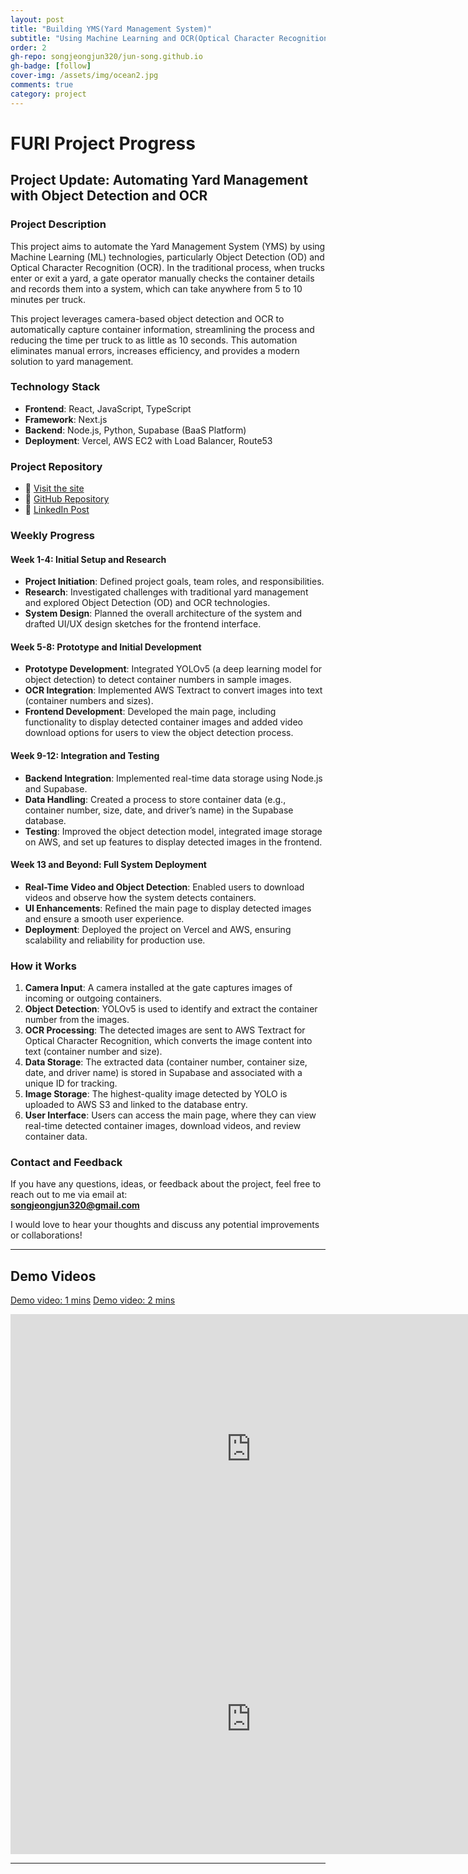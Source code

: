 ```yaml
---
layout: post
title: "Building YMS(Yard Management System)"
subtitle: "Using Machine Learning and OCR(Optical Character Recognition) Technology"
order: 2
gh-repo: songjeongjun320/jun-song.github.io
gh-badge: [follow]
cover-img: /assets/img/ocean2.jpg
comments: true
category: project
---
```


# FURI Project Progress

## Project Update: Automating Yard Management with Object Detection and OCR

### **Project Description**

This project aims to automate the Yard Management System (YMS) by using Machine Learning (ML) technologies, particularly Object Detection (OD) and Optical Character Recognition (OCR). In the traditional process, when trucks enter or exit a yard, a gate operator manually checks the container details and records them into a system, which can take anywhere from 5 to 10 minutes per truck.

This project leverages camera-based object detection and OCR to automatically capture container information, streamlining the process and reducing the time per truck to as little as 10 seconds. This automation eliminates manual errors, increases efficiency, and provides a modern solution to yard management.

### **Technology Stack**

- **Frontend**: React, JavaScript, TypeScript
- **Framework**: Next.js
- **Backend**: Node.js, Python, Supabase (BaaS Platform)
- **Deployment**: Vercel, AWS EC2 with Load Balancer, Route53

### **Project Repository**

- 🚀 [Visit the site](https://asu-furi-project.vercel.app/)
- 🚀 [GitHub Repository](https://github.com/songjeongjun320/ASU_FURI_Project)
- 🚀 [LinkedIn Post](https://www.linkedin.com/posts/junsong0602_asu-ocr-project-poster-activity-7228136673174282240-VnH8?utm_source=share&utm_medium=member_desktop)

### **Weekly Progress**

#### **Week 1-4: Initial Setup and Research**

- **Project Initiation**: Defined project goals, team roles, and responsibilities.
- **Research**: Investigated challenges with traditional yard management and explored Object Detection (OD) and OCR technologies.
- **System Design**: Planned the overall architecture of the system and drafted UI/UX design sketches for the frontend interface.

#### **Week 5-8: Prototype and Initial Development**

- **Prototype Development**: Integrated YOLOv5 (a deep learning model for object detection) to detect container numbers in sample images.
- **OCR Integration**: Implemented AWS Textract to convert images into text (container numbers and sizes).
- **Frontend Development**: Developed the main page, including functionality to display detected container images and added video download options for users to view the object detection process.

#### **Week 9-12: Integration and Testing**

- **Backend Integration**: Implemented real-time data storage using Node.js and Supabase.
- **Data Handling**: Created a process to store container data (e.g., container number, size, date, and driver’s name) in the Supabase database.
- **Testing**: Improved the object detection model, integrated image storage on AWS, and set up features to display detected images in the frontend.

#### **Week 13 and Beyond: Full System Deployment**

- **Real-Time Video and Object Detection**: Enabled users to download videos and observe how the system detects containers.
- **UI Enhancements**: Refined the main page to display detected images and ensure a smooth user experience.
- **Deployment**: Deployed the project on Vercel and AWS, ensuring scalability and reliability for production use.

### **How it Works**

1. **Camera Input**: A camera installed at the gate captures images of incoming or outgoing containers.
2. **Object Detection**: YOLOv5 is used to identify and extract the container number from the images.
3. **OCR Processing**: The detected images are sent to AWS Textract for Optical Character Recognition, which converts the image content into text (container number and size).
4. **Data Storage**: The extracted data (container number, container size, date, and driver name) is stored in Supabase and associated with a unique ID for tracking.
5. **Image Storage**: The highest-quality image detected by YOLO is uploaded to AWS S3 and linked to the database entry.
6. **User Interface**: Users can access the main page, where they can view real-time detected container images, download videos, and review container data.

### **Contact and Feedback**

If you have any questions, ideas, or feedback about the project, feel free to reach out to me via email at:  
**songjeongjun320@gmail.com**

I would love to hear your thoughts and discuss any potential improvements or collaborations!

---

## Demo Videos

[Demo video: 1 mins](https://www.youtube.com/watch?v=AhEH7NC7Qd0)
[Demo video: 2 mins](https://www.youtube.com/watch?v=VhfH5aEldSc)

<iframe width="770" height="432" src="https://www.youtube.com/embed/AhEH7NC7Qd0" frameborder="0" allowfullscreen></iframe>
<iframe width="770" height="432" src="https://www.youtube.com/watch?v=VhfH5aEldSc" frameborder="0" allowfullscreen></iframe>

---
